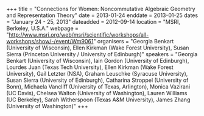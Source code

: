 +++
title = "Connections for Women: Noncommutative Algebraic Geometry and Representation Theory"
date = 2013-01-24
enddate = 2013-01-25
dates = "January 24 - 25, 2013"
dateadded = 2012-09-14
location = "MSRI, Berkeley, U.S.A."
webpage = "http://www.msri.org/web/msri/scientific/workshops/all-workshops/show/-/event/Wm9061"
organisers = "Georgia Benkart (University of Wisconsin), Ellen Kirkman (Wake Forest University), Susan Sierra (Princeton University / University of Edinburgh)"
speakers = "Georgia Benkart (University of Wisconsin), Iain Gordon (University of Edinburgh), Lourdes Juan (Texas Tech University), Ellen Kirkman (Wake Forest University), Gail Letzter (NSA), Graham Leuschke (Syracuse University), Susan Sierra (University of Edinburgh), Catharina Stroppel (University of Bonn), Michaela Vancliff (University of Texas, Arlington), Monica Vazirani (UC Davis), Chelsea Walton (University of Washington), Lauren Williams (UC Berkeley), Sarah Witherspoon (Texas A&M University), James Zhang (University of Washington)"
+++
